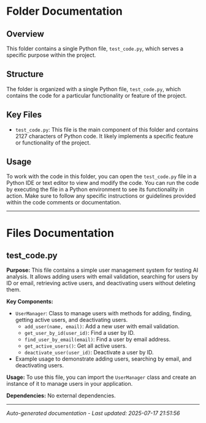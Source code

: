 # Folder Documentation

## Overview
This folder contains a single Python file, `test_code.py`, which serves a specific purpose within the project.

## Structure
The folder is organized with a single Python file, `test_code.py`, which contains the code for a particular functionality or feature of the project.

## Key Files
- `test_code.py`: This file is the main component of this folder and contains 2127 characters of Python code. It likely implements a specific feature or functionality of the project.

## Usage
To work with the code in this folder, you can open the `test_code.py` file in a Python IDE or text editor to view and modify the code. You can run the code by executing the file in a Python environment to see its functionality in action. Make sure to follow any specific instructions or guidelines provided within the code comments or documentation.

---

# Files Documentation

## test_code.py

**Purpose:** This file contains a simple user management system for testing AI analysis. It allows adding users with email validation, searching for users by ID or email, retrieving active users, and deactivating users without deleting them.

**Key Components:**
- `UserManager`: Class to manage users with methods for adding, finding, getting active users, and deactivating users.
  - `add_user(name, email)`: Add a new user with email validation.
  - `get_user_by_id(user_id)`: Find a user by ID.
  - `find_user_by_email(email)`: Find a user by email address.
  - `get_active_users()`: Get all active users.
  - `deactivate_user(user_id)`: Deactivate a user by ID.
- Example usage to demonstrate adding users, searching by email, and deactivating users.

**Usage:** To use this file, you can import the `UserManager` class and create an instance of it to manage users in your application.

**Dependencies:** No external dependencies.

---
*Auto-generated documentation - Last updated: 2025-07-17 21:51:56*
